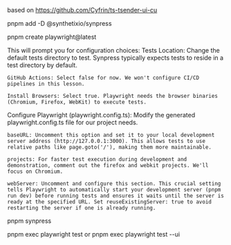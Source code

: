 based on
https://github.com/Cyfrin/ts-tsender-ui-cu

pnpm add -D @synthetixio/synpress

pnpm create playwright@latest

This will prompt you for configuration choices:
Tests Location: Change the default tests directory to test. Synpress typically expects tests to reside in a test directory by default.

    GitHub Actions: Select false for now. We won't configure CI/CD pipelines in this lesson.

    Install Browsers: Select true. Playwright needs the browser binaries (Chromium, Firefox, WebKit) to execute tests.

Configure Playwright (playwright.config.ts): Modify the generated playwright.config.ts file for our project needs.

    baseURL: Uncomment this option and set it to your local development server address (http://127.0.0.1:3000). This allows tests to use relative paths like page.goto('/'), making them more maintainable.

    projects: For faster test execution during development and demonstration, comment out the firefox and webkit projects. We'll focus on Chromium.

    webServer: Uncomment and configure this section. This crucial setting tells Playwright to automatically start your development server (pnpm run dev) before running tests and ensures it waits until the server is ready at the specified URL. Set reuseExistingServer: true to avoid restarting the server if one is already running.

pnpm synpress

pnpm exec playwright test
or
pnpm exec playwright test --ui

